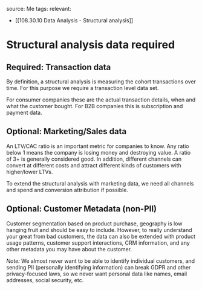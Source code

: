 source: Me
tags: 
relevant: 
- [[108.30.10 Data Analysis - Structural analysis]]

# Structural analysis data required

## Required: Transaction data
By definition, a structural analysis is measuring the cohort transactions over time. For this purpose we require a transaction level data set.

For consumer companies these are the actual transaction details, when and what the customer bought. For B2B companies this is subscription and payment data.

## Optional: Marketing/Sales data
An LTV/CAC ratio is an important metric for companies to know. Any ratio below 1 means the company is losing money and destroying value. A ratio of 3+ is generally considered good. In addition, different channels can convert at different costs and attract different kinds of customers with higher/lower LTVs.

To extend the structural analysis with marketing data, we need all channels and spend and conversion attribution if possible.

## Optional: Customer Metadata (non-PII)
Customer segmentation based on product purchase, geography is low hanging fruit and should be easy to include. However, to really understand your great from bad customers, the data can also be extended with product usage patterns, customer support interactions, CRM information, and any other metadata you may have about the customer.

_Note:_ We almost never want to be able to identify individual customers, and sending PII (personally identifying information) can break GDPR and other privacy-focused laws, so we never want personal data like names, email addresses, social security, etc. 